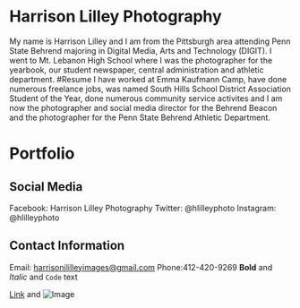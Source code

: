 # Harrison Lilley Photography
My name is Harrison Lilley and I am from the Pittsburgh area attending Penn State Behrend majoring in Digital Media, Arts and Technology (DIGIT). I went to Mt. Lebanon High School where I was the photographer for the yearbook, our student newspaper, central administration and athletic department.
#Resume
I have worked at Emma Kaufmann Camp, have done numerous freelance jobs, was named South Hills School District Association Student of the Year, done numerous community service activites and I am now the photographer and social media director for the Behrend Beacon and the photographer for the Penn State Behrend Athletic Department.
# Portfolio
## Social Media
Facebook: Harrison Lilley Photography
Twitter: @hlilleyphoto 
Instagram: @hlilleyphoto
## Contact Information
Email: harrisonjlilleyimages@gmail.com
Phone:412-420-9269
**Bold** and _Italic_ and `Code` text

[Link](url) and ![Image](src)
